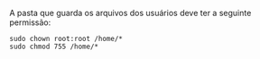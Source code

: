 A pasta que guarda os arquivos dos usuários deve ter a seguinte permissão:
```shell
sudo chown root:root /home/*
sudo chmod 755 /home/*
```